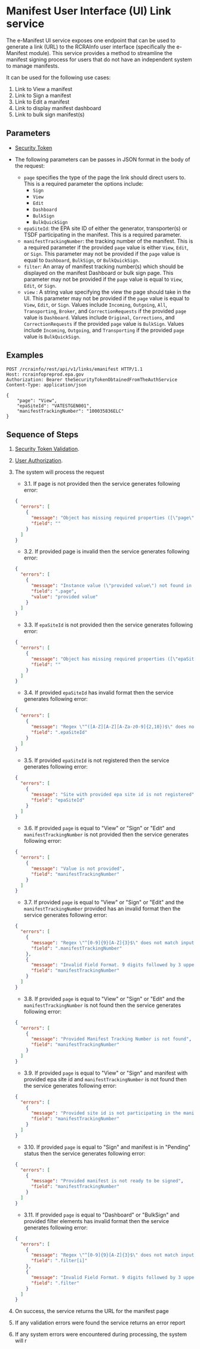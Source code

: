 # Manifest User Interface (UI) Link service

The e-Manifest UI service exposes one endpoint that can be used to generate a link (URL) to the RCRAInfo user
interface (specifically the e-Manifest module). This service provides a method to streamline the manifest signing
process for users that do not have an independent system to manage manifests.

It can be used for the following use cases:

1. Link to View a manifest
2. Link to Sign a manifest
3. Link to Edit a manifest
4. Link to display manifest dashboard
5. Link to bulk sign manifest(s)

## Parameters

- [Security Token](../authentication.md#security-tokens)
- The following parameters can be passes in JSON format in the body of the request:

  - `page` specifies the type of the page the link should direct users to. This is a required parameter the options
    include:
    - `Sign`
    - `View`
    - `Edit`
    - `Dashboard`
    - `BulkSign`
    - `BulkQuickSign`
  - `epaSiteId`: the EPA site ID of either the generator, transporter(s) or TSDF participating in the manifest. This
    is a required parameter.
  - `manifestTrackingNumber`: the tracking number of the manifest. This is a required parameter if the
    provided `page` value is either `View`, `Edit`, or `Sign`. This parameter may not be provided if
     the `page` value is equal to `Dashboard`, `BulkSign`, or `BulkQuickSign`.
  - `filter`: An array of manifest tracking number(s) which should be displayed on the manifest Dashboard or bulk
    sign page. This parameter may not be provided if the `page` value is equal to `View`, `Edit`, or `Sign`.
  - `view` : A string value specifying the view the page should take in the UI.  This parameter may not be provided
    if the `page` value is equal to `View`, `Edit`, or `Sign`. Values include `Incoming`, `Outgoing`,
    `All`, `Transporting`, `Broker`, and `CorrectionRequests` if the provided `page` value is `Dashboard`. Values
    include `Original`, `Corrections`, and `CorrectionRequests` if the provided `page` value is `BulkSign`. Values
    include `Incoming`, `Outgoing`, and `Transporting` if the provided `page` value is `BulkQuickSign`. 

## Examples

```http
POST /rcrainfo/rest/api/v1/links/emanifest HTTP/1.1
Host: rcrainfopreprod.epa.gov
Authorization: Bearer theSecurityTokenObtainedFromTheAuthService
Content-Type: application/json

{
    "page": "View",
    "epaSiteId": "VATESTGEN001",
    "manifestTrackingNumber": "100035836ELC"
}
```

## Sequence of Steps

1. [Security Token Validation](../authentication.md#security-token-validation).
2. [User Authorization](../authentication.md#user-authorization).
3. The system will process the request

   - 3.1. If page is not provided then the service generates following error:

   ```json
   {
     "errors": [
       {
         "message": "Object has missing required properties ([\"page\"])",
         "field": ""
       }
     ]
   }
   ```

   - 3.2. If provided page is invalid then the service generates following error:

   ```json
   {
     "errors": [
       {
         "message": "Instance value (\"provided value\") not found in enum (possible values: [\"Dashboard\",\"BulkSign\",\"View\",\"Edit\",\"Sign\"])",
         "field": ".page",
         "value": "provided value"
       }
     ]
   }
   ```

   - 3.3. If `epaSiteId` is not provided then the service generates following error:

   ```json
   {
     "errors": [
       {
         "message": "Object has missing required properties ([\"epaSiteId\"])",
         "field": ""
       }
     ]
   }
   ```

   - 3.4. If provided `epaSiteId` has invalid format then the service generates following error:

   ```json
   {
     "errors": [
       {
         "message": "Regex \"^([A-Z][A-Z][A-Za-z0-9]{2,10})$\" does not match input string\"AK96903307420\"",
         "field": ".epaSiteId"
       }
     ]
   }
   ```

   - 3.5. If provided `epaSiteId` is not registered then the service generates following error:

   ```json
   {
     "errors": [
       {
         "message": "Site with provided epa site id is not registered",
         "field": "epaSiteId"
       }
     ]
   }
   ```

   - 3.6. If provided `page` is equal to "View" or "Sign" or "Edit" and `manifestTrackingNumber` is not provided then
     the
     service
     generates following error:

   ```json
   {
     "errors": [
       {
         "message": "Value is not provided",
         "field": "manifestTrackingNumber"
       }
     ]
   }
   ```

   - 3.7. If provided `page` is equal to "View" or "Sign" or "Edit" and the `manifestTrackingNumber` provided has an
     invalid
     format
     then the service generates following error:

   ```json
   {
     "errors": [
       {
         "message": "Regex \"^[0-9]{9}[A-Z]{3}$\" does not match input string \"provided mtn\"",
         "field": ".manifestTrackingNumber"
       },
       {
         "message": "Invalid Field Format. 9 digits followed by 3 upper case letters is expected",
         "field": "manifestTrackingNumber"
       }
     ]
   }
   ```

   - 3.8. If provided `page` is equal to "View" or "Sign" or "Edit" and the `manifestTrackingNumber` is not found then
     the service
     generates following error:

   ```json
   {
     "errors": [
       {
         "message": "Provided Manifest Tracking Number is not found",
         "field": "manifestTrackingNumber"
       }
     ]
   }
   ```

   - 3.9. If provided `page` is equal to "View" or "Sign" and manifest with provided epa site id
     and `manifestTrackingNumber` is
     not
     found then the service generates following error:

   ```json
   {
     "errors": [
       {
         "message": "Provided site id is not participating in the manifest",
         "field": "manifestTrackingNumber"
       }
     ]
   }
   ```

   - 3.10. If provided `page` is equal to "Sign" and manifest is in "Pending" status then the service generates
     following error:

   ```json
   {
     "errors": [
       {
         "message": "Provided manifest is not ready to be signed",
         "field": "manifestTrackingNumber"
       }
     ]
   }
   ```

   - 3.11. If provided `page` is equal to "Dashboard" or "BulkSign" and provided filter elements has invalid format
     then the
     service generates following error:

   ```json
   {
     "errors": [
       {
         "message": "Regex \"^[0-9]{9}[A-Z]{3}$\" does not match input string\"100024600EBLC\"",
         "field": ".filter[i]"
       },
       {
         "message": "Invalid Field Format. 9 digits followed by 3 upper case letters is expected",
         "field": ".filter"
       }
     ]
   }
   ```

4. On success, the service returns the URL for the manifest page
5. If any validation errors were found the service returns an error report
6. If any system errors were encountered during processing, the system will r
